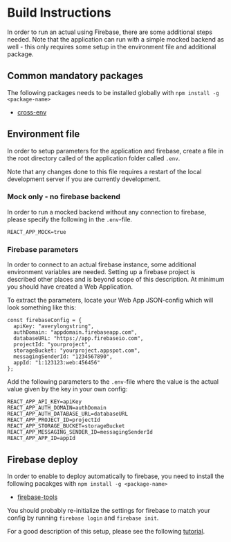 # Build Instructions

In order to run an actual using Firebase, there are some additional steps needed. Note that the application can run with a simple mocked backend as well - this only requires some setup in the environment file and additional package.

## Common mandatory packages

The following packages needs to be installed globally with `npm install -g <package-name>`

* [cross-env](https://www.npmjs.com/package/cross-env)

## Environment file

In order to setup parameters for the application and firebase, create a file in the root directory called of the application folder called `.env`.

Note that any changes done to this file requires a restart of the local development server if you are currently development.

### Mock only - no firebase backend
In order to run a mocked backend without any connection to firebase, please specify the following in the `.env`-file.
```
REACT_APP_MOCK=true
```

### Firebase parameters

In order to connect to an actual firebase instance, some additional environment variables are needed. Setting up a firebase project is described other places and is beyond scope of this description. At minimum you should have created a Web Application.

To extract the parameters, locate your Web App JSON-config which will look something like this:
```
const firebaseConfig = {
  apiKey: "averylongstring",
  authDomain: "appdomain.firebaseapp.com",
  databaseURL: "https://app.firebaseio.com",
  projectId: "yourproject",
  storageBucket: "yourproject.appspot.com",
  messagingSenderId: "1234567890",
  appId: "1:123123:web:456456"
};
```

Add the following parameters to the `.env`-file where the value is the actual value given by the key in your own config:

```
REACT_APP_API_KEY=apiKey
REACT_APP_AUTH_DOMAIN=authDomain
REACT_APP_AUTH_DATABASE_URL=databaseURL
REACT_APP_PROJECT_ID=projectId
REACT_APP_STORAGE_BUCKET=storageBucket
REACT_APP_MESSAGING_SENDER_ID=messagingSenderId
REACT_APP_APP_ID=appId
``` 

## Firebase deploy

In order to enable to deploy automatically to firebase, you need to install the following pacakges with `npm install -g <package-name>`

* [firebase-tools](https://www.npmjs.com/package/firebase-tools)

You should probably re-initialize the settings for firebase to match your config by running `firebase login` and `firebase init`.

For a good description of this setup, please see the following [tutorial](https://www.robinwieruch.de/firebase-deploy-react-js/).